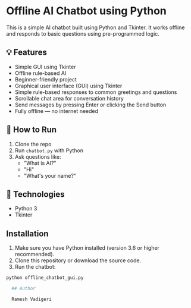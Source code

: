 # Offline AI Chatbot using Python

This is a simple AI chatbot built using Python and Tkinter. It works offline and responds to basic questions using pre-programmed logic.

## 💡 Features
- Simple GUI using Tkinter
- Offline rule-based AI
- Beginner-friendly project
- Graphical user interface (GUI) using Tkinter  
- Simple rule-based responses to common greetings and questions  
- Scrollable chat area for conversation history  
- Send messages by pressing Enter or clicking the Send button  
- Fully offline — no internet needed  

## 🚀 How to Run
1. Clone the repo
2. Run `chatbot.py` with Python
3. Ask questions like:
   - "What is AI?"
   - "Hi"
   - "What's your name?"

## 📂 Technologies
- Python 3
- Tkinter 


## Installation

1. Make sure you have Python installed (version 3.6 or higher recommended).  
2. Clone this repository or download the source code.  
3. Run the chatbot:

```bash
python offline_chatbot_gui.py

  ## Author

  Ramesh Vadigeri
